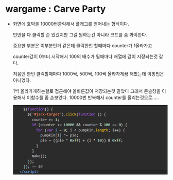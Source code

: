 # wargame : Carve Party

- 화면에 호박을 10000번클릭해서 플래그를 얻어내는 형식이다.
    
    만번을 다 클릭할 순 있겠지만 그걸 원하는건 아니라 코드를 좀 봐야한다.
    
    중요한 부분은 이부분인거 같은데 클릭한번 할때마다 counter가 1올라가고
    
    counter값이 0부터 시작해서 100의 배수가 될때마다 배열에 값이 저장되는것 같다.
    
    처음엔 한번 클릭할때마다 1000씩, 500씩, 100씩 올라가게끔 해봤는데 이방법은 아니었다.
    
    1씩 올라가게하는걸로 접근해야 올바른값이 저장되는것 같았다 그래서 콘솔창을 이용해서 이함수를 좀 손보았다. 10000번 반복해서 counter를 올리는것으로…..
    
    ![Untitled](Untitled.png)